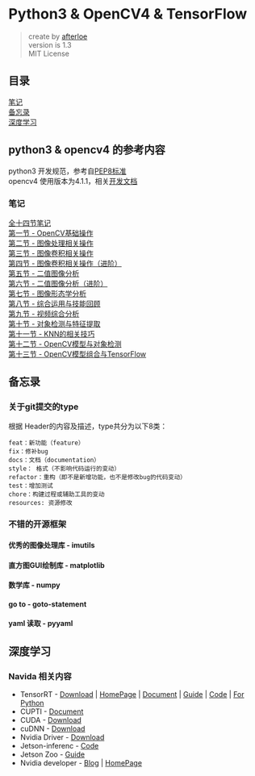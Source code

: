 # Python3 & OpenCV4 & TensorFlow

> create by [afterloe](lm6289511@gmail.com)  
> version is 1.3  
> MIT License    

## 目录
<a href="#note">笔记</a>  
<a href="#backup">备忘录</a>  
<a href="#deeplearn">深度学习</a>

## python3 & opencv4 的参考内容
python3 开发规范，参考自[PEP8标准](https://www.cnblogs.com/rrh4869/p/11177785.html)  
opencv4 使用版本为4.1.1，相关[开发文档](https://docs.opencv.org/4.1.1/)

### <a id="note">笔记</a>
[全十四节笔记](./workshops/SUMMARY.md)  
[第一节 - OpenCV基础操作](./workshops/1-day/summary.md)  
[第二节 - 图像处理相关操作](./workshops/2-day/summary.md)      
[第三节 - 图像卷积相关操作](./workshops/3-day/summary.md)  
[第四节 - 图像卷积相关操作（进阶）](./workshops/4-day/summary.md)  
[第五节 - 二值图像分析](./workshops/5-day/summary.md)  
[第六节 - 二值图像分析（进阶）](./workshops/6-day/summary.md)  
[第七节 - 图像形态学分析](./workshops/7-day/summary.md)    
[第八节 - 综合运用与技能回顾](./workshops/8-day/summary.md)  
[第九节 - 视频综合分析](./workshops/9-section/summary.md)  
[第十节 - 对象检测与特征提取](./workshops/10-section/summary.md)  
[第十一节 - KNN的相关技巧](./workshops/11-section/summary.md)  
[第十二节 - OpenCV模型与对象检测](./workshops/12-section/summary.md)  
[第十三节 - OpenCV模型组合与TensorFlow](./workshops/13-section/summary.md)  


## <a name="backup">备忘录</a>

### 关于git提交的type
根据 Header的内容及描述，type共分为以下8类：
```
feat：新功能（feature）
fix：修补bug
docs：文档（documentation）
style： 格式（不影响代码运行的变动）
refactor：重构（即不是新增功能，也不是修改bug的代码变动）
test：增加测试
chore：构建过程或辅助工具的变动
resources: 资源修改
```

### 不错的开源框架
#### 优秀的图像处理库 - imutils
#### 直方图GUI绘制库 - matplotlib
#### 数学库 - numpy
#### go to - goto-statement
#### yaml 读取 - pyyaml

## <a name="deeplearn">深度学习</a>

### Navida 相关内容

* TensorRT - [Download](https://developer.nvidia.com/rdp/form/tensorrt-7-survey)  | [HomePage](https://developer.nvidia.com/tensorrt) | [Document](https://docs.nvidia.com/deeplearning/sdk/tensorrt-archived/index.html) | [Guide](https://docs.nvidia.com/deeplearning/sdk/tensorrt-install-guide/index.html#overview) | [Code](https://github.com/NVIDIA/TensorRT) | [For Python](https://docs.nvidia.com/deeplearning/sdk/tensorrt-developer-guide/index.html#importing_trt_python)
* CUPTI - [Document](https://docs.nvidia.com/cupti/Cupti/index.html)
* CUDA - [Download](https://developer.nvidia.com/cuda-10.1-download-archive-base?target_os=Windows&target_arch=x86_64&target_version=10&target_type=exelocal)
* cuDNN - [Download](https://developer.nvidia.com/rdp/cudnn-download)
* Nvidia Driver - [Download](https://www.nvidia.com/download/index.aspx?lang=en-us)
* Jetson-inferenc - [Code](https://github.com/dusty-nv/jetson-inference)
* Jetson Zoo - [Guide](https://elinux.org/Jetson_Zoo)
* Nvidia developer - [Blog](https://devblogs.nvidia.com/speed-up-inference-tensorrt/) | [HomePage](https://developer.nvidia.com/)

